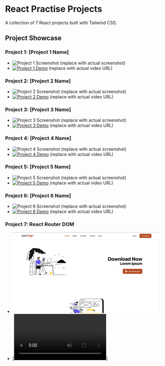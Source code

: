 # React Practise Projects

A collection of 7 React projects built with Tailwind CSS.

## Project Showcase

### Project 1: [Project 1 Name]

- ![Project 1 Screenshot](https://via.placeholder.com/350x150) (replace with actual screenshot)
- [![Project 1 Demo](https://via.placeholder.com/150x100)](https://example.com/project1_demo.mp4) (replace with actual video URL)

### Project 2: [Project 2 Name]

- ![Project 2 Screenshot](https://via.placeholder.com/350x150) (replace with actual screenshot)
- [![Project 2 Demo](https://via.placeholder.com/150x100)](https://example.com/project2_demo.mp4) (replace with actual video URL)

### Project 3: [Project 3 Name]

- ![Project 3 Screenshot](https://via.placeholder.com/350x150) (replace with actual screenshot)
- [![Project 3 Demo](https://via.placeholder.com/150x100)](https://example.com/project3_demo.mp4) (replace with actual video URL)

### Project 4: [Project 4 Name]

- ![Project 4 Screenshot](https://via.placeholder.com/350x150) (replace with actual screenshot)
- [![Project 4 Demo](https://via.placeholder.com/150x100)](https://example.com/project4_demo.mp4) (replace with actual video URL)

### Project 5: [Project 5 Name]

- ![Project 5 Screenshot](https://via.placeholder.com/350x150) (replace with actual screenshot)
- [![Project 5 Demo](https://via.placeholder.com/150x100)](https://example.com/project5_demo.mp4) (replace with actual video URL)

### Project 6: [Project 6 Name]

- ![Project 6 Screenshot](https://via.placeholder.com/350x150) (replace with actual screenshot)
- [![Project 6 Demo](https://via.placeholder.com/150x100)](https://example.com/project6_demo.mp4) (replace with actual video URL)

### Project 7: React Router DOM

- ![Project 7 Screenshot](./07%20reactRounter/src/assets/react_router_dom.png)
- [![Project 7 Demo](./07%20reactRounter/src/assets/react-router-dom-demo.mov)]
